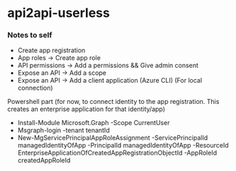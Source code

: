 # api2api-userless

### Notes to self
- Create app registration
- App roles -> Create app role
- API permissions -> Add a permissions && Give admin consent
- Expose an API -> Add a scope
- Expose an API -> Add a client application (Azure CLI) (For local connection)

Powershell part (for now, to connect identity to the app registration. This creates an enterprise application for that identity/app)
- Install-Module Microsoft.Graph -Scope CurrentUser
- Msgraph-login -tenant tenantId
- New-MgServicePrincipalAppRoleAssignment -ServicePrincipalId managedIdentityOfApp -PrincipalId managedIdentityOfApp -ResourceId EnterpriseApplicationOfCreatedAppRegistrationObjectId -AppRoleId createdAppRoleId